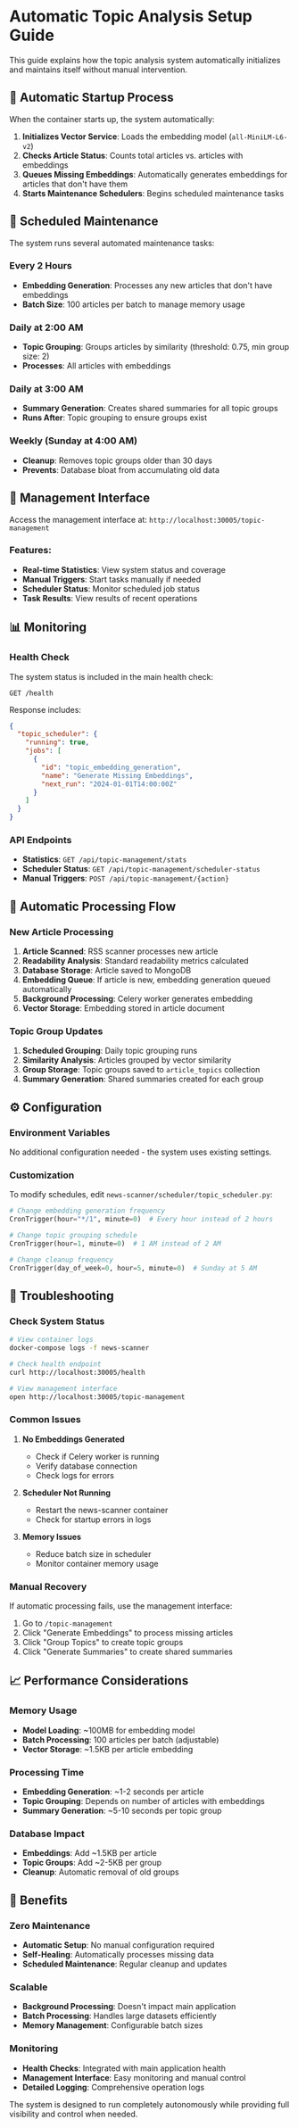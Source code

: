 # Automatic Topic Analysis Setup Guide

This guide explains how the topic analysis system automatically initializes and maintains itself without manual intervention.

## 🚀 Automatic Startup Process

When the container starts up, the system automatically:

1. **Initializes Vector Service**: Loads the embedding model (`all-MiniLM-L6-v2`)
2. **Checks Article Status**: Counts total articles vs. articles with embeddings
3. **Queues Missing Embeddings**: Automatically generates embeddings for articles that don't have them
4. **Starts Maintenance Schedulers**: Begins scheduled maintenance tasks

## 📅 Scheduled Maintenance

The system runs several automated maintenance tasks:

### Every 2 Hours
- **Embedding Generation**: Processes any new articles that don't have embeddings
- **Batch Size**: 100 articles per batch to manage memory usage

### Daily at 2:00 AM
- **Topic Grouping**: Groups articles by similarity (threshold: 0.75, min group size: 2)
- **Processes**: All articles with embeddings

### Daily at 3:00 AM
- **Summary Generation**: Creates shared summaries for all topic groups
- **Runs After**: Topic grouping to ensure groups exist

### Weekly (Sunday at 4:00 AM)
- **Cleanup**: Removes topic groups older than 30 days
- **Prevents**: Database bloat from accumulating old data

## 🔧 Management Interface

Access the management interface at: `http://localhost:30005/topic-management`

### Features:
- **Real-time Statistics**: View system status and coverage
- **Manual Triggers**: Start tasks manually if needed
- **Scheduler Status**: Monitor scheduled job status
- **Task Results**: View results of recent operations

## 📊 Monitoring

### Health Check
The system status is included in the main health check:
```http
GET /health
```

Response includes:
```json
{
  "topic_scheduler": {
    "running": true,
    "jobs": [
      {
        "id": "topic_embedding_generation",
        "name": "Generate Missing Embeddings",
        "next_run": "2024-01-01T14:00:00Z"
      }
    ]
  }
}
```

### API Endpoints
- **Statistics**: `GET /api/topic-management/stats`
- **Scheduler Status**: `GET /api/topic-management/scheduler-status`
- **Manual Triggers**: `POST /api/topic-management/{action}`

## 🔄 Automatic Processing Flow

### New Article Processing
1. **Article Scanned**: RSS scanner processes new article
2. **Readability Analysis**: Standard readability metrics calculated
3. **Database Storage**: Article saved to MongoDB
4. **Embedding Queue**: If article is new, embedding generation queued automatically
5. **Background Processing**: Celery worker generates embedding
6. **Vector Storage**: Embedding stored in article document

### Topic Group Updates
1. **Scheduled Grouping**: Daily topic grouping runs
2. **Similarity Analysis**: Articles grouped by vector similarity
3. **Group Storage**: Topic groups saved to `article_topics` collection
4. **Summary Generation**: Shared summaries created for each group

## ⚙️ Configuration

### Environment Variables
No additional configuration needed - the system uses existing settings.

### Customization
To modify schedules, edit `news-scanner/scheduler/topic_scheduler.py`:

```python
# Change embedding generation frequency
CronTrigger(hour="*/1", minute=0)  # Every hour instead of 2 hours

# Change topic grouping schedule
CronTrigger(hour=1, minute=0)  # 1 AM instead of 2 AM

# Change cleanup frequency
CronTrigger(day_of_week=0, hour=5, minute=0)  # Sunday at 5 AM
```

## 🚨 Troubleshooting

### Check System Status
```bash
# View container logs
docker-compose logs -f news-scanner

# Check health endpoint
curl http://localhost:30005/health

# View management interface
open http://localhost:30005/topic-management
```

### Common Issues

1. **No Embeddings Generated**
   - Check if Celery worker is running
   - Verify database connection
   - Check logs for errors

2. **Scheduler Not Running**
   - Restart the news-scanner container
   - Check for startup errors in logs

3. **Memory Issues**
   - Reduce batch size in scheduler
   - Monitor container memory usage

### Manual Recovery
If automatic processing fails, use the management interface:
1. Go to `/topic-management`
2. Click "Generate Embeddings" to process missing articles
3. Click "Group Topics" to create topic groups
4. Click "Generate Summaries" to create shared summaries

## 📈 Performance Considerations

### Memory Usage
- **Model Loading**: ~100MB for embedding model
- **Batch Processing**: 100 articles per batch (adjustable)
- **Vector Storage**: ~1.5KB per article embedding

### Processing Time
- **Embedding Generation**: ~1-2 seconds per article
- **Topic Grouping**: Depends on number of articles with embeddings
- **Summary Generation**: ~5-10 seconds per topic group

### Database Impact
- **Embeddings**: Add ~1.5KB per article
- **Topic Groups**: Add ~2-5KB per group
- **Cleanup**: Automatic removal of old groups

## 🎯 Benefits

### Zero Maintenance
- **Automatic Setup**: No manual configuration required
- **Self-Healing**: Automatically processes missing data
- **Scheduled Maintenance**: Regular cleanup and updates

### Scalable
- **Background Processing**: Doesn't impact main application
- **Batch Processing**: Handles large datasets efficiently
- **Memory Management**: Configurable batch sizes

### Monitoring
- **Health Checks**: Integrated with main application health
- **Management Interface**: Easy monitoring and manual control
- **Detailed Logging**: Comprehensive operation logs

The system is designed to run completely autonomously while providing full visibility and control when needed.
